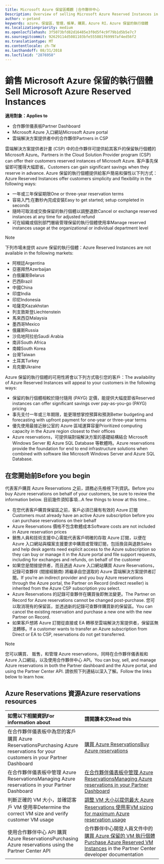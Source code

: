 ```yaml
---
title: Microsoft Azure 保留區概觀 |合作夥伴中心
Description: Overview of selling Microsoft Azure Reserved Instances in CSP.
author: v-petand
keywords: azure，保留區，管理，帳單，購買，Azure RI，Azure 保留的執行個體
ms.localizationpriority: medium
ms.openlocfilehash: 3f5073bfd82d16485e3f0d5f4c9f79b1d5b5e7c7
ms.sourcegitcommit: 92629114d5081103bfe555081f69997af4ed56f2
ms.translationtype: MT
ms.contentlocale: zh-TW
ms.lasthandoff: 08/31/2018
ms.locfileid: "2876958"
---
```

# <a name="sell-microsoft-azure-reserved-instances"></a><span data-ttu-id="3359b-103">銷售 Microsoft Azure 保留的執行個體</span><span class="sxs-lookup"><span data-stu-id="3359b-103">Sell Microsoft Azure Reserved Instances</span></span> 

**<span data-ttu-id="3359b-104">適用對象：</span><span class="sxs-lookup"><span data-stu-id="3359b-104">Applies to</span></span>**

-  <span data-ttu-id="3359b-105">合作夥伴儀表板</span><span class="sxs-lookup"><span data-stu-id="3359b-105">Partner Dashboard</span></span>
-  <span data-ttu-id="3359b-106">Microsoft Azure 入口網站</span><span class="sxs-lookup"><span data-stu-id="3359b-106">Microsoft Azure portal</span></span>
-  <span data-ttu-id="3359b-107">雲端解決方案提供者中的合作夥伴</span><span class="sxs-lookup"><span data-stu-id="3359b-107">Partners in CSP</span></span>

<span data-ttu-id="3359b-108">雲端解決方案提供者計畫 (CSP) 中的合作夥伴可提供給其客戶的保留執行個體的 Microsoft Azure。</span><span class="sxs-lookup"><span data-stu-id="3359b-108">Partners in the Cloud Solution Provider program (CSP) can offer their customers reserved instances of Microsoft Azure.</span></span> <span data-ttu-id="3359b-109">客戶事先保留即可獲得大幅節省。</span><span class="sxs-lookup"><span data-stu-id="3359b-109">Customers can gain significant savings when they reserve in advance.</span></span> <span data-ttu-id="3359b-110">Azure 保留的執行個體提供給客戶簡易和彈性以下列方式：</span><span class="sxs-lookup"><span data-stu-id="3359b-110">Azure Reserved Instances offer customers simplicity and flexibility in the following ways:</span></span>

-   <span data-ttu-id="3359b-111">一年或三年保留期限</span><span class="sxs-lookup"><span data-stu-id="3359b-111">One or three-year reservation terms</span></span> 
-   <span data-ttu-id="3359b-112">容易入門;在數秒內完成安裝</span><span class="sxs-lookup"><span data-stu-id="3359b-112">Easy to get started; setup completed in seconds</span></span> 
-   <span data-ttu-id="3359b-113">隨時可取消或交換保留的執行個體以調整退款</span><span class="sxs-lookup"><span data-stu-id="3359b-113">Cancel or exchange reserved instances at any time for adjusted refund</span></span> 
-   <span data-ttu-id="3359b-114">可在組織或個別部門層級管理保留的執行個體使用率</span><span class="sxs-lookup"><span data-stu-id="3359b-114">Manage reserved instances usage at the organizational or individual department level</span></span> 

> [!NOTE]  
> <span data-ttu-id="3359b-115">下列市場未提供 azure 保留的執行個體：</span><span class="sxs-lookup"><span data-stu-id="3359b-115">Azure Reserved Instances are not available in the following markets:</span></span>  
> * <span data-ttu-id="3359b-116">阿根廷</span><span class="sxs-lookup"><span data-stu-id="3359b-116">Argentina</span></span>
> * <span data-ttu-id="3359b-117">亞塞拜然</span><span class="sxs-lookup"><span data-stu-id="3359b-117">Azerbaijan</span></span>
> * <span data-ttu-id="3359b-118">白俄羅斯</span><span class="sxs-lookup"><span data-stu-id="3359b-118">Belarus</span></span>
> * <span data-ttu-id="3359b-119">巴西</span><span class="sxs-lookup"><span data-stu-id="3359b-119">Brazil</span></span>
> * <span data-ttu-id="3359b-120">中國</span><span class="sxs-lookup"><span data-stu-id="3359b-120">China</span></span>
> * <span data-ttu-id="3359b-121">印度</span><span class="sxs-lookup"><span data-stu-id="3359b-121">India</span></span>
> * <span data-ttu-id="3359b-122">印尼</span><span class="sxs-lookup"><span data-stu-id="3359b-122">Indonesia</span></span>
> * <span data-ttu-id="3359b-123">哈薩克</span><span class="sxs-lookup"><span data-stu-id="3359b-123">Kazakhstan</span></span>
> * <span data-ttu-id="3359b-124">列支敦斯登</span><span class="sxs-lookup"><span data-stu-id="3359b-124">Liechtenstein</span></span>
> * <span data-ttu-id="3359b-125">馬來西亞</span><span class="sxs-lookup"><span data-stu-id="3359b-125">Malaysia</span></span>
> * <span data-ttu-id="3359b-126">墨西哥</span><span class="sxs-lookup"><span data-stu-id="3359b-126">Mexico</span></span>
> * <span data-ttu-id="3359b-127">俄羅斯</span><span class="sxs-lookup"><span data-stu-id="3359b-127">Russia</span></span>
> * <span data-ttu-id="3359b-128">沙烏地阿拉伯</span><span class="sxs-lookup"><span data-stu-id="3359b-128">Saudi Arabia</span></span>
> * <span data-ttu-id="3359b-129">南非</span><span class="sxs-lookup"><span data-stu-id="3359b-129">South Africa</span></span>
> * <span data-ttu-id="3359b-130">南韓</span><span class="sxs-lookup"><span data-stu-id="3359b-130">South Korea</span></span>
> * <span data-ttu-id="3359b-131">台灣</span><span class="sxs-lookup"><span data-stu-id="3359b-131">Taiwan</span></span>
> * <span data-ttu-id="3359b-132">土耳其</span><span class="sxs-lookup"><span data-stu-id="3359b-132">Turkey</span></span>
> * <span data-ttu-id="3359b-133">烏克蘭</span><span class="sxs-lookup"><span data-stu-id="3359b-133">Ukraine</span></span>

<span data-ttu-id="3359b-134">Azure 保留的執行個體的可用性將會以下列方式吸引您的客戶：</span><span class="sxs-lookup"><span data-stu-id="3359b-134">The availability of Azure Reserved Instances will appeal to your customers in the following ways:</span></span>

-   <span data-ttu-id="3359b-135">保留的執行個體相較於隨付隨用 (PAYG) 定價，能提供大幅度節省</span><span class="sxs-lookup"><span data-stu-id="3359b-135">Reserved instances can offer significant savings over pay-as-you-go (PAYG) pricing</span></span>
-   <span data-ttu-id="3359b-136">事先支付一年或三年期限，能更理想掌控預算和預測</span><span class="sxs-lookup"><span data-stu-id="3359b-136">Better budgeting and forecasting with upfront payment for one-year or three-year terms</span></span> 
-   <span data-ttu-id="3359b-137">優先使用最接近辦公室的 Azure 區域運算容量</span><span class="sxs-lookup"><span data-stu-id="3359b-137">Prioritized computing capacity in the Azure region closest to their offices</span></span>  
-   <span data-ttu-id="3359b-138">Azure reservations，可提供端對端解決方案的基礎結構結合 Microsoft Windows Server 和 Azure SQL Database 等軟體時。</span><span class="sxs-lookup"><span data-stu-id="3359b-138">Azure reservations provide the foundation for end to end infrastructure solutions when combined with software like Microsoft Windows Server and Azure SQL Database.</span></span>   

## <a name="before-you-begin"></a><span data-ttu-id="3359b-139">在您開始前</span><span class="sxs-lookup"><span data-stu-id="3359b-139">Before you begin</span></span>

<span data-ttu-id="3359b-140">代表客戶購買 Azure Reservations 之前，請務必先檢視下列資訊。</span><span class="sxs-lookup"><span data-stu-id="3359b-140">Before you buy Azure reservations on behalf of your customers, be sure to review the information below.</span></span> <span data-ttu-id="3359b-141">目前幾件須知事項...</span><span class="sxs-lookup"><span data-stu-id="3359b-141">A few things to know at this time…</span></span>

-   <span data-ttu-id="3359b-142">在您代表客戶購買保留區之前，客戶必須已擁有有效的 Azure 訂閱</span><span class="sxs-lookup"><span data-stu-id="3359b-142">Customers must already have an active Azure subscription before you can purchase reservations on their behalf</span></span>  
-   <span data-ttu-id="3359b-143">Azure Reservations 價格不包含軟體成本</span><span class="sxs-lookup"><span data-stu-id="3359b-143">Software costs are not included in Azure reservation prices</span></span> 
-   <span data-ttu-id="3359b-144">銷售人員和技術支援中心需能代表客戶明確的存取 Azure 訂閱，以便在 Azure 入口網站與檔案支援要求中購買或管理訂閱，包括換貨與退款</span><span class="sxs-lookup"><span data-stu-id="3359b-144">Sales and help desk agents need explicit access to the Azure subscription so they can buy or manage it in the Azure portal and file support requests, including for exchanges and refunds, on behalf of the customer</span></span>  
-   <span data-ttu-id="3359b-145">如果您是間接提供者，而且透過 Azure 入口網站購買 Azure Reservations，記錄可查夥伴 (間接經銷商) 將繼承自您選取的 Azure 雲端解決方案提供者訂閱。</span><span class="sxs-lookup"><span data-stu-id="3359b-145">If you’re an indirect provider and you buy Azure reservations through the Azure portal, the Partner on Record (indirect reseller) is inherited from the Azure CSP subscription you select.</span></span> 
-   <span data-ttu-id="3359b-146">Azure Reservations 的記錄可查夥伴在購買後即無法變更。</span><span class="sxs-lookup"><span data-stu-id="3359b-146">The Partner on Record for Azure reservations cannot be changed post-purchase.</span></span> <span data-ttu-id="3359b-147">您可以取消現有的保留區，並透過新的記錄可查夥伴購買新的保留區。</span><span class="sxs-lookup"><span data-stu-id="3359b-147">You can cancel the existing reservation and purchase a new one with the new Partner on Record.</span></span> 
-   <span data-ttu-id="3359b-148">如果客戶想將 Azure 訂閱從直接或 EA 轉移至雲端解決方案提供者，保留區無法轉移。</span><span class="sxs-lookup"><span data-stu-id="3359b-148">If a customer wants to transfer an Azure subscription from Direct or EA to CSP, reservations do not get transferred.</span></span> 

>[!NOTE]
> <span data-ttu-id="3359b-149">您可以購買、 販售，和管理 Azure reservations，同時在合作夥伴儀表板和 Azure 入口網站，以及使用合作夥伴中心 API。</span><span class="sxs-lookup"><span data-stu-id="3359b-149">You can buy, sell, and manage Azure reservations in both the Partner dashboard and the Azure portal, and using the Partner Center API.</span></span> <span data-ttu-id="3359b-150">請依照下列連結以深入了解。</span><span class="sxs-lookup"><span data-stu-id="3359b-150">Follow the links below to learn how.</span></span> 

## <a name="azure-reservations-resources"></a><span data-ttu-id="3359b-151">Azure Reservations 資源</span><span class="sxs-lookup"><span data-stu-id="3359b-151">Azure reservations resources</span></span>
|**<span data-ttu-id="3359b-152">如需以下相關資訊</span><span class="sxs-lookup"><span data-stu-id="3359b-152">For information about</span></span>**   |**<span data-ttu-id="3359b-153">請閱讀本文</span><span class="sxs-lookup"><span data-stu-id="3359b-153">Read this</span></span>**    |
|:-----------------------------|:-----------------|
|<span data-ttu-id="3359b-154">在合作夥伴儀表板中為您的客戶購買 Azure Reservations</span><span class="sxs-lookup"><span data-stu-id="3359b-154">Purchasing Azure reservations for your customers in your Partner Dashboard</span></span>   |[<span data-ttu-id="3359b-155">購買 Azure Reservations</span><span class="sxs-lookup"><span data-stu-id="3359b-155">Buy Azure reservations</span></span>](azure-reservations-buying.md)
|<span data-ttu-id="3359b-156">在合作夥伴儀表板中管理 Azure Reservations</span><span class="sxs-lookup"><span data-stu-id="3359b-156">Managing Azure reservations in your Partner Dashboard</span></span> | [<span data-ttu-id="3359b-157">在合作夥伴儀表板中管理 Azure Reservations</span><span class="sxs-lookup"><span data-stu-id="3359b-157">Managing Azure reservations in your Partner Dashboard</span></span>](azure-reservations-manage.md)
|<span data-ttu-id="3359b-158">判斷正確的 VM 大小，並確認客戶 VM 使用率</span><span class="sxs-lookup"><span data-stu-id="3359b-158">Determine the correct VM size and verify customer VM usage</span></span>   |[<span data-ttu-id="3359b-159">調整 VM 大小以提供最大 Azure Reservations 使用率</span><span class="sxs-lookup"><span data-stu-id="3359b-159">VM sizing for maximum Azure reservation usage</span></span>](azure-usage.md)   |
|<span data-ttu-id="3359b-160">使用合作夥伴中心 API 購買 Azure Reservations</span><span class="sxs-lookup"><span data-stu-id="3359b-160">Purchasing Azure reservations using the Partner Center API</span></span> | <span data-ttu-id="3359b-161">合作夥伴中心開發人員文件中的[購買 Azure 保留的 VM 執行個體](https://docs.microsoft.com/partner-center/develop/purchase-azure-reservations)</span><span class="sxs-lookup"><span data-stu-id="3359b-161">[Purchase Azure Reserved VM Instances](https://docs.microsoft.com/partner-center/develop/purchase-azure-reservations) in the Partner Center developer documentation</span></span>

 

